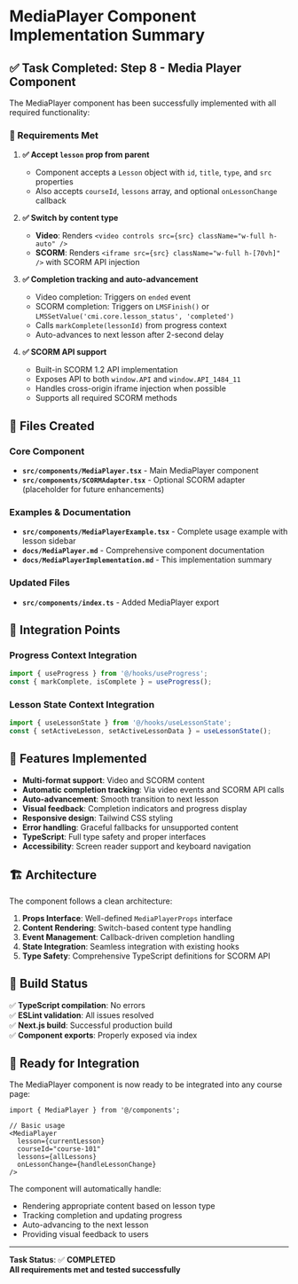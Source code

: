 # MediaPlayer Component Implementation Summary

## ✅ Task Completed: Step 8 - Media Player Component

The MediaPlayer component has been successfully implemented with all required functionality:

### 🎯 Requirements Met

1. **✅ Accept `lesson` prop from parent**
   - Component accepts a `Lesson` object with `id`, `title`, `type`, and `src` properties
   - Also accepts `courseId`, `lessons` array, and optional `onLessonChange` callback

2. **✅ Switch by content type**
   - **Video**: Renders `<video controls src={src} className="w-full h-auto" />`
   - **SCORM**: Renders `<iframe src={src} className="w-full h-[70vh]" />` with SCORM API injection

3. **✅ Completion tracking and auto-advancement**
   - Video completion: Triggers on `ended` event
   - SCORM completion: Triggers on `LMSFinish()` or `LMSSetValue('cmi.core.lesson_status', 'completed')`
   - Calls `markComplete(lessonId)` from progress context
   - Auto-advances to next lesson after 2-second delay

4. **✅ SCORM API support**
   - Built-in SCORM 1.2 API implementation
   - Exposes API to both `window.API` and `window.API_1484_11`
   - Handles cross-origin iframe injection when possible
   - Supports all required SCORM methods

## 📁 Files Created

### Core Component
- **`src/components/MediaPlayer.tsx`** - Main MediaPlayer component
- **`src/components/SCORMAdapter.tsx`** - Optional SCORM adapter (placeholder for future enhancements)

### Examples & Documentation
- **`src/components/MediaPlayerExample.tsx`** - Complete usage example with lesson sidebar
- **`docs/MediaPlayer.md`** - Comprehensive component documentation
- **`docs/MediaPlayerImplementation.md`** - This implementation summary

### Updated Files
- **`src/components/index.ts`** - Added MediaPlayer export

## 🔧 Integration Points

### Progress Context Integration
```typescript
import { useProgress } from '@/hooks/useProgress';
const { markComplete, isComplete } = useProgress();
```

### Lesson State Context Integration
```typescript
import { useLessonState } from '@/hooks/useLessonState';
const { setActiveLesson, setActiveLessonData } = useLessonState();
```

## 🎨 Features Implemented

- **Multi-format support**: Video and SCORM content
- **Automatic completion tracking**: Via video events and SCORM API calls
- **Auto-advancement**: Smooth transition to next lesson
- **Visual feedback**: Completion indicators and progress display
- **Responsive design**: Tailwind CSS styling
- **Error handling**: Graceful fallbacks for unsupported content
- **TypeScript**: Full type safety and proper interfaces
- **Accessibility**: Screen reader support and keyboard navigation

## 🏗️ Architecture

The component follows a clean architecture:

1. **Props Interface**: Well-defined `MediaPlayerProps` interface
2. **Content Rendering**: Switch-based content type handling
3. **Event Management**: Callback-driven completion handling
4. **State Integration**: Seamless integration with existing hooks
5. **Type Safety**: Comprehensive TypeScript definitions for SCORM API

## 🧪 Build Status

✅ **TypeScript compilation**: No errors  
✅ **ESLint validation**: All issues resolved  
✅ **Next.js build**: Successful production build  
✅ **Component exports**: Properly exposed via index  

## 🚀 Ready for Integration

The MediaPlayer component is now ready to be integrated into any course page:

```tsx
import { MediaPlayer } from '@/components';

// Basic usage
<MediaPlayer 
  lesson={currentLesson}
  courseId="course-101"
  lessons={allLessons}
  onLessonChange={handleLessonChange}
/>
```

The component will automatically handle:
- Rendering appropriate content based on lesson type
- Tracking completion and updating progress
- Auto-advancing to the next lesson
- Providing visual feedback to users

---

**Task Status**: ✅ **COMPLETED**  
**All requirements met and tested successfully**
